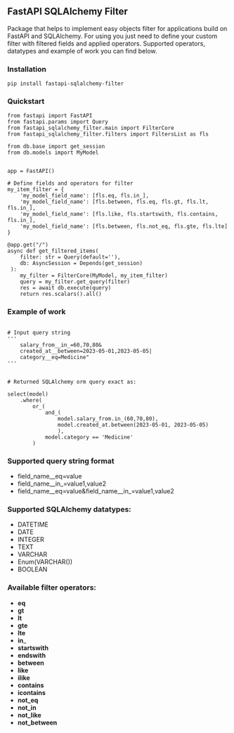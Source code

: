 ## FastAPI SQLAlchemy Filter 
Package that helps to implement easy objects filter for applications
build on FastAPI and SQLAlchemy.
For using you just need to define your custom filter with filtered fields and applied operators.
Supported operators, datatypes and example of work you can find below.

### Installation
```shell
pip install fastapi-sqlalchemy-filter
```

### Quickstart

```shell
from fastapi import FastAPI
from fastapi.params import Query
from fastapi_sqlalchemy_filter.main import FilterCore
from fastapi_sqlalchemy_filter.filters import FiltersList as fls

from db.base import get_session
from db.models import MyModel


app = FastAPI()

# Define fields and operators for filter
my_item_filter = {
    'my_model_field_name': [fls.eq, fls.in_],
    'my_model_field_name': [fls.between, fls.eq, fls.gt, fls.lt, fls.in_],
    'my_model_field_name': [fls.like, fls.startswith, fls.contains, fls.in_],
    'my_model_field_name': [fls.between, fls.not_eq, fls.gte, fls.lte]
}

@app.get("/")
async def get_filtered_items(
    filter: str = Query(default=''),
    db: AsyncSession = Depends(get_session)
 ):
    my_filter = FilterCore(MyModel, my_item_filter)
    query = my_filter.get_query(filter)
    res = await db.execute(query)
    return res.scalars().all()
```

### Example of work

```shell

# Input query string
'''
    salary_from__in_=60,70,80&
    created_at__between=2023-05-01,2023-05-05|
    category__eq=Medicine"
'''

   
# Returned SQLAlchemy orm query exact as:
           
select(model)
    .where(
        or_(
            and_(
                model.salary_from.in_(60,70,80),
                model.created_at.between(2023-05-01, 2023-05-05)
                ),
            model.category == 'Medicine'
        )
```

### Supported query string format

* field_name__eq=value
* field_name__in_=value1,value2
* field_name__eq=value&field_name__in_=value1,value2

### Supported SQLAlchemy datatypes:
* DATETIME
* DATE
* INTEGER
* TEXT
* VARCHAR
* Enum(VARCHAR())
* BOOLEAN

### Available filter operators:
* __eq__
* __gt__
* __lt__
* __gte__
* __lte__
* __in___
* __startswith__
* __endswith__
* __between__
* __like__
* __ilike__
* __contains__
* __icontains__
* __not_eq__
* __not_in__
* __not_like__
* __not_between__
